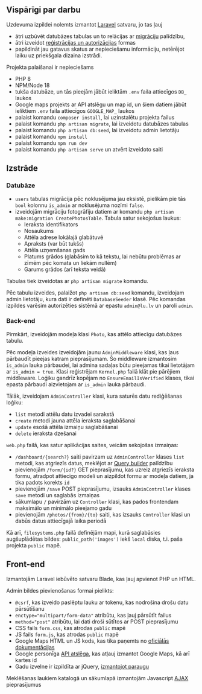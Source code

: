 <h2>Vispārīgi par darbu</h2>

<p>Uzdevuma izpildei nolemts izmantot <a href="https://laravel.com/">Laravel</a> satvaru, 
jo tas ļauj</p>
<ul>
    <li>ātri uzbūvēt datubāzes tabulas un to relācijas ar <a href="https://laravel.com/docs/10.x/migrations#main-content">migrāciju</a> palīdzību,</li>
    <li>ātri izveidot <a href="https://laravel.com/docs/10.x/starter-kits#breeze-and-blade">reģistrācijas un autorizācijas</a> formas </li>
    <li>papildināt jau gatavus skatus ar nepieciešamu informāciju, netērējot laiku uz priekšgala dizaina izstrādi.</li>
</ul>

<p>Projekta palaišanai ir nepieciešams</p>
<ul>
    <li>PHP 8</li>
    <li>NPM/Node 18</li>
    <li>tukša datubāze, un tās pieejām jābūt ieliktām <code>.env</code> faila attiecīgos <code>DB_</code> laukos</li>
    <li>Google maps projekts ar API atslēgu un map id, un šiem datiem jābūt ieliktiem <code>.env</code> faila attiecīgos <code>GOOGLE_MAP_</code> laukos</li>
    <li>palaist komandu <code>composer install</code>, lai uzinstalētu projekta failus</li>
    <li>palaist komandu <code>php artisan migrate</code>, lai izveidotu datubāzes tabulas</li>
    <li>palaist komandu <code>php artisan db:seed</code>, lai izveidotu admin lietotāju</li>
    <li>palaist komandu <code>npm install</code></li>
    <li>palaist komandu <code>npm run dev</code></li>
    <li>palaist komandu <code>php artisan serve</code> un atvērt izveidoto saiti</li>
</ul>

<h2>Izstrāde</h2>
<h3>Datubāze</h3>
<ul>
<li><code>users</code> tabulas migrācija pēc noklusējuma jau eksistē, 
pielikām pie tās <code>bool</code> kolonnu <code>is_admin</code> 
ar noklusējuma nozīmi <code>false</code>.</li>
<li>izveidojām migrāciju fotogrāfiju datiem ar komandu 
<code>php artisan make:migration CreatePhotosTable</code>. 
Tabula satur sekojošus laukus:<ul>
<li>Ieraksta identifikators</li>
<li>Nosaukums</li>
<li>Attēla adrese lokālajā glabātuvē</li>
<li>Apraksts (var būt tukšs)</li>
<li>Attēla uzņemšanas gads</li>
<li>Platums grādos (glabāsim to kā tekstu, lai nebūtu problēmas ar zīmēm pēc komata un liekām nullēm)</li>
<li>Garums grādos (arī teksta veidā)</li>
</ul></li>
</ul>
<p>Tabulas tiek izveidotas ar <code>php artisan migrate</code> komandu.</p>
<p>Pēc tabulu izveides, palaižot <code>php artisan db:seed</code> komandu,
izveidojam admin lietotāju, kura dati ir definēti <code>DatabaseSeeder</code> klasē.
Pēc komandas izpildes varēsim autorizēties sistēmā ar epastu <code>admin@lu.lv</code> 
un paroli <code>admin</code>.</p>

<h3>Back-end</h3>
<p>Pirmkārt, izveidojām modeļa klasi <code>Photo</code>, kas attēlo attiecīgu datubāzes tabulu.</p>
<p>Pēc modeļa izveides izveidojām jaunu <code>AdminMiddleware</code> klasi, kas ļaus pārbaudīt pieejas katram pieprasījumam.
Šo middleware izmantosim <code>is_admin</code> lauka pārbaudei, 
lai admina sadaļas būtu pieejamas tikai lietotājam ar <code>is_admin = true</code>.
Klasi reģistrējam <code>Kernel.php</code> failā klāt pie pārējiem middleware.
Loģiku gandrīz kopējam no <code>EnsureEmailIsVerified</code> klases, 
tikai epasta pārbaudi aizvietojam ar <code>is_admin</code> lauka pārbaudi.</p>
<p>Tālāk, izveidojam <code>AdminController</code> klasi, kura saturēs datu rediģēšanas loģiku:</p>
<ul>
<li><code>list</code> metodi attēlu datu izvadei sarakstā</li>
<li><code>create</code> metodi jauna attēla ieraksta saglabāšanai</li>
<li><code>update</code> esošā attēla izmaiņu saglabāšanai</li>
<li><code>delete</code> ieraksta dzešanai</li>
</ul>
<p><code>web.php</code> failā, kas satur aplikācijas saites, veicām sekojošas izmaiņas:</p>
<ul>
<li><code>/dashboard/{search?}</code> saiti pavirzam uz <code>AdminController</code> klases <code>list</code> metodi, kas atgriezīs datus, meklējot ar <a href="https://laravel.com/docs/10.x/queries">Query builder</a> palīdzību</li>
<li>pievienojām <code>/form/{id?}</code> GET pieprasījumu, kas uzreiz atgriezīs ieraksta formu, atradpot attiecīgo modeli un aizpildot formu ar modeļa datiem, ja tika padots korekts <code>id</code></li>
<li>pievienojām <code>/save</code> POST pieprasījumu, izsauks <code>AdminController</code> klases <code>save</code> metodi un saglabās izmaiņas</li>
<li>sākumlapu <code>/</code> pavirzām uz <code>Controller</code> klasi, kas pados frontendam maksimālo un minimālo pieejamo gadu</li>
<li>pievienojām <code>/photos/{from}/{to}</code> saiti, kas izsauks <code>Controller</code> klasi un dabūs datus attiecīgajā laika periodā</li>
</ul>
<p>Kā arī, <code>filesystems.php</code> failā definējām mapi, kurā saglabāsies augšuplādētas bildes: <code>public_path('images')</code> iekš <code>local</code> diska, t.i. paša projekta <code>public</code> mapē.</p>

<h2>Front-end</h2>
<p>Izmantojām Laravel iebūvēto satvaru Blade, kas ļauj apvienot PHP un HTML.</p>
<p>Admin bildes pievienošanas formai pielikts:</p>
<ul>
<li><code>@csrf</code>, kas izveido paslēptu lauku ar tokenu, kas nodrošina drošu datu pārsūtīšanu</li>
<li><code>enctype="multipart/form-data"</code> atribūtu, kas ļauj pārsūtīt failus</li>
<li><code>method="post"</code> atribūtu, lai dati droši sūtītos ar POST pieprasījumu</li>
<li>CSS fails <code>form.css</code>, kas atrodas <code>public</code> mapē</li>
<li>JS fails <code>form.js</code>, kas atrodas <code>public</code> mapē</li>
<li>Google Maps HTML un JS kods, kas tika paņemts no <a href="https://developers.google.com/maps/documentation/javascript/advanced-markers/accessible-markers#make_a_marker_draggable">oficiālās dokumentācijas</a></li>
<li>Google personīga <a href="https://developers.google.com/maps/documentation/javascript/get-api-key#restrict_key">API atslēga</a>, kas atļauj izmantot Google Maps, kā arī kartes id</li>
<li>Gadu izvelne ir izpildīta ar jQuery, <a href="https://jqueryui.com/slider/#range">izmantojot paraugu</a></li>
</ul>

<p>Meklēšanas laukiem katalogā un sākumlapā izmantojām Javascript <a href="https://www.w3schools.com/js/js_ajax_http_send.asp">AJAX</a> pieprasījumus</p>
